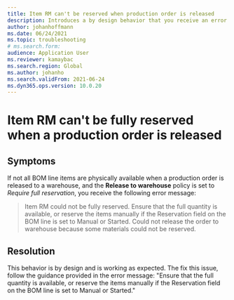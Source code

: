 ```yaml
---
title: Item RM can't be reserved when production order is released 
description: Introduces a by design behavior that you receive an error that states that item RM could not be fully reserved when releasing a production order.
author: johanhoffmann 
ms.date: 06/24/2021 
ms.topic: troubleshooting 
# ms.search.form: 
audience: Application User 
ms.reviewer: kamaybac 
ms.search.region: Global 
ms.author: johanho 
ms.search.validFrom: 2021-06-24 
ms.dyn365.ops.version: 10.0.20 
--- 
```


# Item RM can't be fully reserved when a production order is released

## Symptoms

If not all BOM line items are physically available when a production order is released to a warehouse, and the **Release to warehouse** policy is set to *Require full reservation*, you receive the following error message:

> Item RM could not be fully reserved. Ensure that the full quantity is available, or reserve the items manually if the Reservation field on the BOM line is set to Manual or Started. Could not release the order to warehouse because some materials could not be reserved.

## Resolution

This behavior is by design and is working as expected. The fix this issue, follow the guidance provided in the error message: "Ensure that the full quantity is available, or reserve the items manually if the Reservation field on the BOM line is set to Manual or Started."

